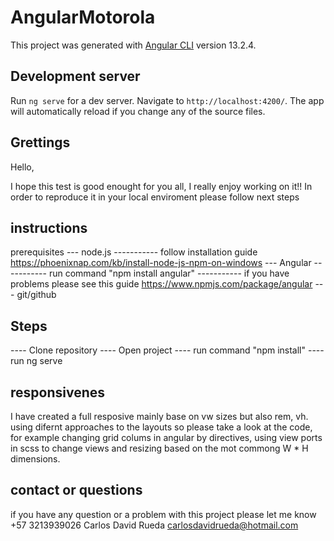 # AngularMotorola

This project was generated with [Angular CLI](https://github.com/angular/angular-cli) version 13.2.4.

## Development server

Run `ng serve` for a dev server. Navigate to `http://localhost:4200/`. The app will automatically reload if you change any of the source files.

## Grettings
Hello, 

I hope this test is good enought for you all, I really enjoy working on it!!
In order to reproduce it in your local enviroment please follow next steps

## instructions
prerequisites
--- node.js 
----------- follow installation guide https://phoenixnap.com/kb/install-node-js-npm-on-windows
--- Angular
----------- run command "npm install angular"
----------- if you have problems please see this guide https://www.npmjs.com/package/angular
--- git/github

## Steps

---- Clone repository
---- Open project 
---- run command "npm install" 
---- run ng serve

## responsivenes 

I have created a full resposive mainly base on vw sizes but also rem, vh. using difernt approaches to the layouts so please take a look at the code, for example changing grid colums in angular by directives, using view ports in scss to change views and resizing based on the mot commong W * H dimensions. 

## contact or questions 

if you have any question or a problem with this project please let me know 
+57 3213939026
Carlos David Rueda
carlosdavidrueda@hotmail.com

